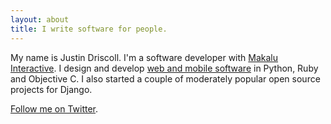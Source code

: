 ```yaml
---
layout: about
title: I write software for people.
---
```


My name is Justin Driscoll. I'm a software developer with [Makalu Interactive](http://makaluinc.com). I design and develop [web and mobile software](http://github.com/jdriscoll) in Python, Ruby and Objective C. I also started a couple of moderately popular open source projects for Django.

[Follow me on Twitter](http://twitter.com/jdriscoll).
